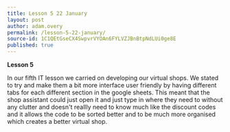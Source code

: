 ```yaml
---
title: Lesson 5 22 January
layout: post
author: adam.overy
permalink: /lesson-5-22-january/
source-id: 1C1QEtGseCX4SwpvrVYOAn6FYLVZJBnBtpNdLUi0ge8E
published: true
---
```

**Lesson 5**

In our fifth IT lesson we carried on developing our virtual shops. We stated to try and make them a bit more interface user friendly by having different tabs for each different section in the google sheets. This meant that the shop assistant could just open it and just type in where they need to without any clutter and doesn't reallly need to know much like the discount codes and it allows the code to be sorted better and to be much more organised which creates a better virtual shop.

